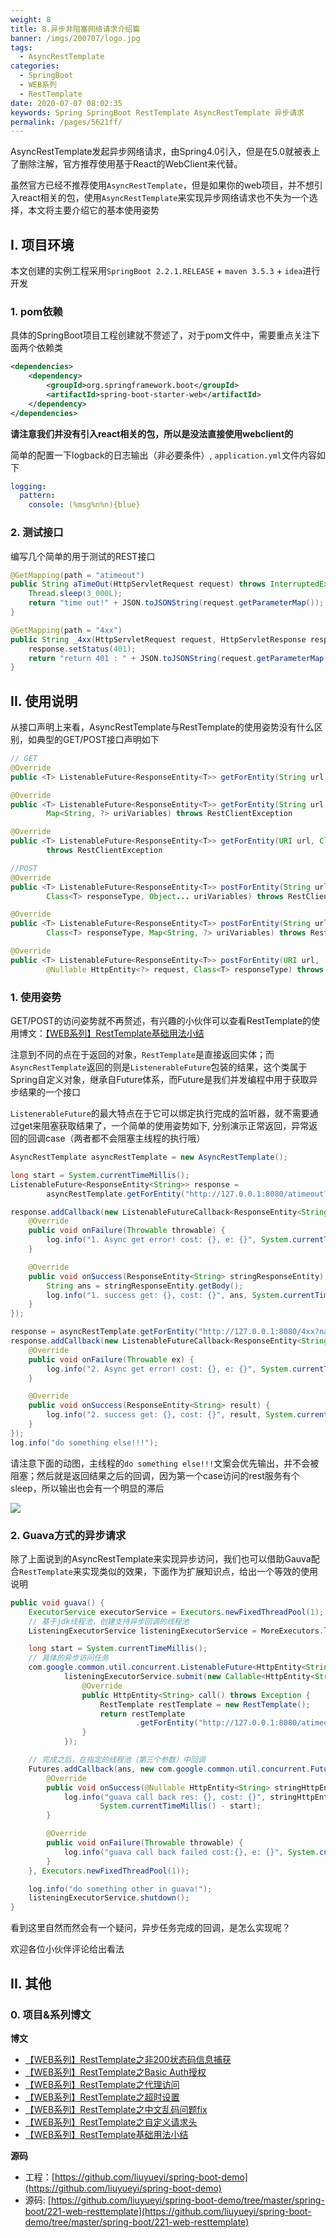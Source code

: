 ```yaml
---
weight: 8
title: 8.异步非阻塞网络请求介绍篇
banner: /imgs/200707/logo.jpg
tags: 
  - AsyncRestTemplate
categories: 
  - SpringBoot
  - WEB系列
  - RestTemplate
date: 2020-07-07 08:02:35
keywords: Spring SpringBoot RestTemplate AsyncRestTemplate 异步请求
permalink: /pages/5621ff/
---
```


AsyncRestTemplate发起异步网络请求，由Spring4.0引入，但是在5.0就被表上了删除注解，官方推荐使用基于React的WebClient来代替。

虽然官方已经不推荐使用`AsyncRestTemplate`，但是如果你的web项目，并不想引入react相关的包，使用`AsyncRestTemplate`来实现异步网络请求也不失为一个选择，本文将主要介绍它的基本使用姿势

<!-- more -->

## I. 项目环境

本文创建的实例工程采用`SpringBoot 2.2.1.RELEASE` + `maven 3.5.3` + `idea`进行开发

### 1. pom依赖

具体的SpringBoot项目工程创建就不赘述了，对于pom文件中，需要重点关注下面两个依赖类

```xml
<dependencies>
    <dependency>
        <groupId>org.springframework.boot</groupId>
        <artifactId>spring-boot-starter-web</artifactId>
    </dependency>
</dependencies>
```

**请注意我们并没有引入react相关的包，所以是没法直接使用webclient的**

简单的配置一下logback的日志输出（非必要条件）, `application.yml`文件内容如下

```yaml
logging:
  pattern:
    console: (%msg%n%n){blue}
```

### 2. 测试接口

编写几个简单的用于测试的REST接口

```java
@GetMapping(path = "atimeout")
public String aTimeOut(HttpServletRequest request) throws InterruptedException {
    Thread.sleep(3_000L);
    return "time out!" + JSON.toJSONString(request.getParameterMap());
}

@GetMapping(path = "4xx")
public String _4xx(HttpServletRequest request, HttpServletResponse response) {
    response.setStatus(401);
    return "return 401 : " + JSON.toJSONString(request.getParameterMap());
}
```


## II. 使用说明

从接口声明上来看，AsyncRestTemplate与RestTemplate的使用姿势没有什么区别，如典型的GET/POST接口声明如下

```java
// GET
@Override
public <T> ListenableFuture<ResponseEntity<T>> getForEntity(String url, Class<T> responseType, Object... uriVariables) throws RestClientException 

@Override
public <T> ListenableFuture<ResponseEntity<T>> getForEntity(String url, Class<T> responseType,
		Map<String, ?> uriVariables) throws RestClientException

@Override
public <T> ListenableFuture<ResponseEntity<T>> getForEntity(URI url, Class<T> responseType)
		throws RestClientException 

//POST
@Override
public <T> ListenableFuture<ResponseEntity<T>> postForEntity(String url, @Nullable HttpEntity<?> request,
		Class<T> responseType, Object... uriVariables) throws RestClientException 

@Override
public <T> ListenableFuture<ResponseEntity<T>> postForEntity(String url, @Nullable HttpEntity<?> request,
		Class<T> responseType, Map<String, ?> uriVariables) throws RestClientException 

@Override
public <T> ListenableFuture<ResponseEntity<T>> postForEntity(URI url,
		@Nullable HttpEntity<?> request, Class<T> responseType) throws RestClientException 
```

### 1. 使用姿势

GET/POST的访问姿势就不再赘述，有兴趣的小伙伴可以查看RestTemplate的使用博文：[【WEB系列】RestTemplate基础用法小结](http://spring.hhui.top/spring-blog/2020/06/17/200617-SpringBoot%E7%B3%BB%E5%88%97RestTemplate%E5%9F%BA%E7%A1%80%E7%94%A8%E6%B3%95%E5%B0%8F%E7%BB%93/)

注意到不同的点在于返回的对象，`RestTemplate`是直接返回实体；而`AsyncRestTemplate`返回的则是`ListenerableFuture`包装的结果，这个类属于Spring自定义对象，继承自Future体系，而Future是我们并发编程中用于获取异步结果的一个接口

`ListenerableFuture`的最大特点在于它可以绑定执行完成的监听器，就不需要通过get来阻塞获取结果了，一个简单的使用姿势如下, 分别演示正常返回，异常返回的回调case（两者都不会阻塞主线程的执行哦）

```java
AsyncRestTemplate asyncRestTemplate = new AsyncRestTemplate();

long start = System.currentTimeMillis();
ListenableFuture<ResponseEntity<String>> response =
        asyncRestTemplate.getForEntity("http://127.0.0.1:8080/atimeout?name=一灰灰&age=20", String.class);

response.addCallback(new ListenableFutureCallback<ResponseEntity<String>>() {
    @Override
    public void onFailure(Throwable throwable) {
        log.info("1. Async get error! cost: {}, e: {}", System.currentTimeMillis() - start, throwable);
    }

    @Override
    public void onSuccess(ResponseEntity<String> stringResponseEntity) {
        String ans = stringResponseEntity.getBody();
        log.info("1. success get: {}, cost: {}", ans, System.currentTimeMillis() - start);
    }
});

response = asyncRestTemplate.getForEntity("http://127.0.0.1:8080/4xx?name=一灰灰&age=20", String.class);
response.addCallback(new ListenableFutureCallback<ResponseEntity<String>>() {
    @Override
    public void onFailure(Throwable ex) {
        log.info("2. Async get error! cost: {}, e: {}", System.currentTimeMillis() - start, ex);
    }

    @Override
    public void onSuccess(ResponseEntity<String> result) {
        log.info("2. success get: {}, cost: {}", result, System.currentTimeMillis() - start);
    }
});
log.info("do something else!!!");
```

请注意下面的动图，主线程的`do something else!!!`文案会优先输出，并不会被阻塞；然后就是返回结果之后的回调，因为第一个case访问的rest服务有个sleep，所以输出也会有一个明显的滞后

![](/imgs/200707/00.gif)

### 2. Guava方式的异步请求

除了上面说到的AsyncRestTemplate来实现异步访问，我们也可以借助Gauva配合`RestTemplate`来实现类似的效果，下面作为扩展知识点，给出一个等效的使用说明

```java
public void guava() {
    ExecutorService executorService = Executors.newFixedThreadPool(1);
    // 基于jdk线程池，创建支持异步回调的线程池
    ListeningExecutorService listeningExecutorService = MoreExecutors.listeningDecorator(executorService);

    long start = System.currentTimeMillis();
    // 具体的异步访问任务
    com.google.common.util.concurrent.ListenableFuture<HttpEntity<String>> ans =
            listeningExecutorService.submit(new Callable<HttpEntity<String>>() {
                @Override
                public HttpEntity<String> call() throws Exception {
                    RestTemplate restTemplate = new RestTemplate();
                    return restTemplate
                            .getForEntity("http://127.0.0.1:8080/atimeout?name=一灰灰&age=19", String.class);
                }
            });

    // 完成之后，在指定的线程池（第三个参数）中回调
    Futures.addCallback(ans, new com.google.common.util.concurrent.FutureCallback<HttpEntity<String>>() {
        @Override
        public void onSuccess(@Nullable HttpEntity<String> stringHttpEntity) {
            log.info("guava call back res: {}, cost: {}", stringHttpEntity.getBody(),
                    System.currentTimeMillis() - start);
        }

        @Override
        public void onFailure(Throwable throwable) {
            log.info("guava call back failed cost:{}, e: {}", System.currentTimeMillis() - start, throwable);
        }
    }, Executors.newFixedThreadPool(1));

    log.info("do something other in guava!");
    listeningExecutorService.shutdown();
}
```

看到这里自然而然会有一个疑问，异步任务完成的回调，是怎么实现呢？

欢迎各位小伙伴评论给出看法





## II. 其他

### 0. 项目&系列博文

**博文**

- [【WEB系列】RestTemplate之非200状态码信息捕获](http://spring.hhui.top/spring-blog/2020/07/05/200705-SpringBoot%E7%B3%BB%E5%88%97RestTemplate%E4%B9%8B%E9%9D%9E200%E7%8A%B6%E6%80%81%E7%A0%81%E4%BF%A1%E6%81%AF%E6%8D%95%E8%8E%B7/)
- [【WEB系列】RestTemplate之Basic Auth授权](http://spring.hhui.top/spring-blog/2020/07/04/200704-SpringBoot%E7%B3%BB%E5%88%97RestTemplate%E4%B9%8BBasic-Auth%E6%8E%88%E6%9D%83/)
- [【WEB系列】RestTemplate之代理访问](http://spring.hhui.top/spring-blog/2020/07/03/200703-SpringBoot%E7%B3%BB%E5%88%97RestTemplate%E4%B9%8B%E4%BB%A3%E7%90%86%E8%AE%BF%E9%97%AE/)
- [【WEB系列】RestTemplate之超时设置](http://spring.hhui.top/spring-blog/2020/07/02/200702-SpringBoot%E7%B3%BB%E5%88%97RestTemplate%E4%B9%8B%E8%B6%85%E6%97%B6%E8%AE%BE%E7%BD%AE/)
- [【WEB系列】RestTemplate之中文乱码问题fix](http://spring.hhui.top/spring-blog/2020/07/01/200701-SpringBoot%E7%B3%BB%E5%88%97RestTemplate%E4%B9%8B%E4%B8%AD%E6%96%87%E4%B9%B1%E7%A0%81%E9%97%AE%E9%A2%98fix/)
- [【WEB系列】RestTemplate之自定义请求头](http://spring.hhui.top/spring-blog/2020/06/30/200630-SpringBoot%E7%B3%BB%E5%88%97RestTemplate%E4%B9%8B%E8%87%AA%E5%AE%9A%E4%B9%89%E8%AF%B7%E6%B1%82%E5%A4%B4/)
- [【WEB系列】RestTemplate基础用法小结](http://spring.hhui.top/spring-blog/2020/06/30/200630-SpringBoot%E7%B3%BB%E5%88%97RestTemplate%E4%B9%8B%E8%87%AA%E5%AE%9A%E4%B9%89%E8%AF%B7%E6%B1%82%E5%A4%B4/)

**源码**

- 工程：[https://github.com/liuyueyi/spring-boot-demo](https://github.com/liuyueyi/spring-boot-demo)
- 源码: [https://github.com/liuyueyi/spring-boot-demo/tree/master/spring-boot/221-web-resttemplate](https://github.com/liuyueyi/spring-boot-demo/tree/master/spring-boot/221-web-resttemplate)

